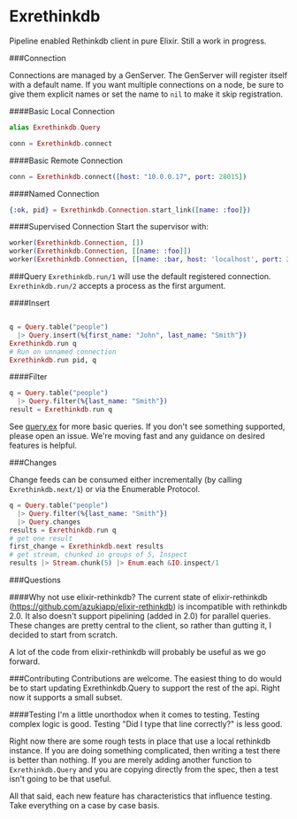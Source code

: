 Exrethinkdb
===========

Pipeline enabled Rethinkdb client in pure Elixir. Still a work in progress.

###Connection

Connections are managed by a GenServer. The GenServer will register itself with a default name. If you want multiple connections on a node, be sure to give them explicit names or set the name to `nil` to make it skip registration.

####Basic Local Connection
```elixir
alias Exrethinkdb.Query

conn = Exrethinkdb.connect
```

####Basic Remote Connection
```elixir
conn = Exrethinkdb.connect([host: "10.0.0.17", port: 28015])
```

####Named Connection
```elixir
{:ok, pid} = Exrethinkdb.Connection.start_link([name: :foo]})
```

####Supervised Connection
Start the supervisor with:
```elixir
worker(Exrethinkdb.Connection, [])
worker(Exrethinkdb.Connection, [[name: :foo]])
worker(Exrethinkdb.Connection, [[name: :bar, host: 'localhost', port: 28015]])
```

###Query
`Exrethinkdb.run/1` will use the default registered connection. `Exrethinkdb.run/2` accepts a process as the first argument.

####Insert
```elixir

q = Query.table("people")
  |> Query.insert(%{first_name: "John", last_name: "Smith"})
Exrethinkdb.run q
# Run on unnamed connection
Exrethinkdb.run pid, q
```

####Filter
```elixir
q = Query.table("people")
  |> Query.filter(%{last_name: "Smith"})
result = Exrethinkdb.run q
```

See [query.ex](lib/exrethinkdb/query.ex) for more basic queries. If you don't see something supported, please open an issue. We're moving fast and any guidance on desired features is helpful.

###Changes

Change feeds can be consumed either incrementally (by calling `Exrethinkdb.next/1`) or via the Enumerable Protocol.

```elixir
q = Query.table("people")
  |> Query.filter(%{last_name: "Smith"})
  |> Query.changes
results = Exrethinkdb.run q
# get one result
first_change = Exrethinkdb.next results
# get stream, chunked in groups of 5, Inspect
results |> Stream.chunk(5) |> Enum.each &IO.inspect/1
```

###Questions

####Why not use elixir-rethinkdb?
The current state of elixir-rethinkdb (https://github.com/azukiapp/elixir-rethinkdb) is incompatible with rethinkdb 2.0. It also doesn't support pipelining (added in 2.0) for parallel queries. These changes are pretty central to the client, so rather than gutting it, I decided to start from scratch.

A lot of the code from elixir-rethinkdb will probably be useful as we go forward.

###Contributing
Contributions are welcome. The easiest thing to do would be to start updating Exrethinkdb.Query to support the rest of the api. Right now it supports a small subset.

####Testing
I'm a little unorthodox when it comes to testing. Testing complex logic is good. Testing "Did I type that line correctly?" is less good.

Right now there are some rough tests in place that use a local rethinkdb instance. If you are doing something complicated, then writing a test there is better than nothing. If you are merely adding another function to `Exrethinkdb.Query` and you are copying directly from the spec, then a test isn't going to be that useful.

All that said, each new feature has characteristics that influence testing. Take everything on a case by case basis.
